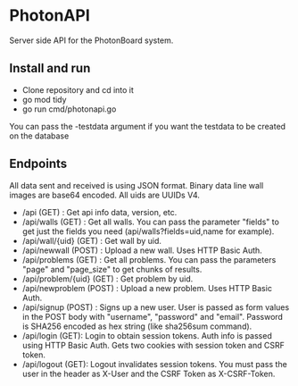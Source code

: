 # PhotonAPI

Server side API for the PhotonBoard system.

## Install and run

 - Clone repository and cd into it
 - go mod tidy
 - go run cmd/photonapi.go

You can pass the -testdata argument if you want the testdata to be created on the database


## Endpoints

All data sent and received is using JSON format. Binary data line wall images are base64 encoded. All uids are UUIDs V4.

- /api (GET) : Get api info data, version, etc.
- /api/walls (GET) : Get all walls. You can pass the parameter "fields" to get just the fields you need (api/walls?fields=uid,name for example).
- /api/wall/{uid} (GET) : Get wall by uid.
- /api/newwall (POST) : Upload a new wall. Uses HTTP Basic Auth.
- /api/problems (GET) : Get all problems. You can pass the parameters "page" and "page_size" to get chunks of results.
- /api/problem/{uid} (GET) : Get problem by uid.
- /api/newproblem (POST) : Upload a new problem. Uses HTTP Basic Auth.
- /api/signup (POST) : Signs up a new user. User is passed as form values in the POST body with "username", "password" and "email". Password is SHA256 encoded as hex string (like sha256sum command).
- /api/login (GET): Login to obtain session tokens. Auth info is passed using HTTP Basic Auth. Gets two cookies with session token and CSRF token.
- /api/logout (GET): Logout invalidates session tokens. You must pass the user in the header as X-User and the CSRF Token as X-CSRF-Token.